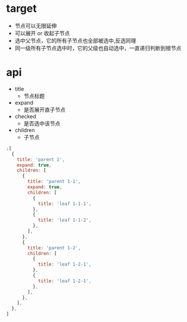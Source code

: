 # target

- 节点可以无限延伸
- 可以展开 or 收起子节点
- 选中父节点，它的所有子节点也全部被选中,反选同理
- 同一级所有子节点选中时，它的父级也自动选中，一直递归判断到根节点

# api

- title
  - 节点标题
- expand
  - 是否展开直子节点
- checked
  - 是否选中该节点
- children
  - 子节点

```js
;[
  {
    title: 'parent 1',
    expand: true,
    children: [
      {
        title: 'parent 1-1',
        expand: true,
        children: [
          {
            title: 'leaf 1-1-1',
          },
          {
            title: 'leaf 1-1-2',
          },
        ],
      },
      {
        title: 'parent 1-2',
        children: [
          {
            title: 'leaf 1-2-1',
          },
          {
            title: 'leaf 1-2-1',
          },
        ],
      },
    ],
  },
]
```
